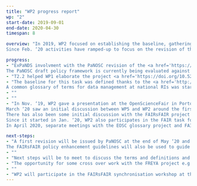 ```yaml
---
title: "WP2 progress report"
wp: "2"
start-date: 2019-09-01
end-date: 2020-04-30
timespan: 8

overview: "In 2019, WP2 focused on establishing the baseline, gathering information on data policies at the different partner facilities. <br>
Since Feb. ‘20 activities have ramped-up to focus on the revision of the PaN data policy with PaNOSC. The elaboration of recommendations for data management is now also starting up, e.g. with a common glossary of terms and data life cycle."

progress:
- "ExPaNDS involvment with the PaNOSC revision of the <a href='https://doi.org/10.5281/zenodo.3738497'>PaN data policy framework of 2011</a> progressed very well over the last 2 months, thanks to up to 2 workshops per week. <br>
The PaNOSC draft policy framework is currently being evaluated against the <a href='https://www.rd-alliance.org/group/fair-data-maturity-model-wg/outcomes/fair-data-maturity-model-specification-and-guidelines'>RDA data maturity model </a> and ExPaNDS partners are contributing to these discussions."
- "T2.2 helped WP1 elaborate the project <a href='https://doi.org/10.5281/zenodo.3672925'>DMP</a> in Jan ‘20. The activities on DMPs for PaN RIs just started."
- "The baseline for this task was defined thanks to the <a href='http://doi.org/10.5281/zenodo.3673811'>landscaping survey</a> done with all partner facilities in Dec ‘19, including level of FAIRness and GDPR compliancy of existing data policies, and current practices regarding DMPs.
A common glossary of terms for data management at national RIs was started in March. As a first step, terms and definitions from a range of sources within PaN (e.g. existing PaN facility data policies) and outside PaN (e.g. <a href='https://casrai.org/rdm-glossary/'>RDM glossary</a>) were collected by WP2 partners."
- ""
- ""
- "In Nov. ‘19, WP2 gave a presentation at the OpenScienceFair in Porto and participated in the FAIRsFAIR synchronisation task force in Budapest.<br>
March ‘20 saw an initial discussion between WP5 and WP2 around the first training workshop on FAIR data practices to be held in Autumn ‘20.<br>
There has also been some initial discussion with the FAIRsFAIR project to determine what training resources and other outputs from that project could prove useful for the ExPaNDS workshop. <br>
Since it started in Jan. ‘20, WP2 also participates in the FAIR task force with other 5b projects (~1 meeting / month to share progress and common goals). <br>
In April 2020, separate meetings with the EOSC glossary project and FAIRsFAIR were also undertaken."

next-steps:
- "A first revision will be issued by PaNOSC at the end of May ‘20 and ExPaNDS will then extend it to the national PaN RIs after consulting with them and comparing to current data policies. The consultation questions are being finalised, with the aim of starting the consultations in May.<br>
The FAIRsFAIR policy enhancement guidelines will also be used to guide some aspects of the work extending the PaNOSC policy to national RIs."
- ""
- "Next steps will be to meet to discuss the terms and definitions and to aim to reach a consensus about which terms with which definitions to include. "
- "The opportunity for some cross over work with the FREYA project e.g. on PIDs for instruments are being discussed (very early discussions)."
- ""
- "WP2 will participate in the FAIRsFAIR synchronisation workshop at the end of April and early May."
---
```

